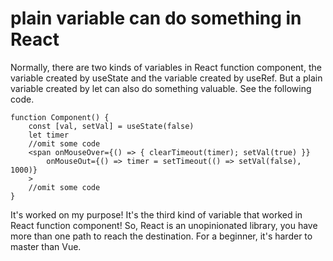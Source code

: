 # plain variable can do something in React
Normally, there are two kinds of variables in React function component, the variable created by useState and the variable created by useRef. But a plain variable created by let can also do something valuable. See the following code.
```
function Component() {
    const [val, setVal] = useState(false)
    let timer
    //omit some code
    <span onMouseOver={() => { clearTimeout(timer); setVal(true) }}
        onMouseOut={() => timer = setTimeout(() => setVal(false), 1000)}
    >
    //omit some code
}
```
It's worked on my purpose! It's the third kind of variable that worked in React function component!
So, React is an unopinionated library, you have more than one path to reach the destination. For a beginner, it's harder to master than Vue.